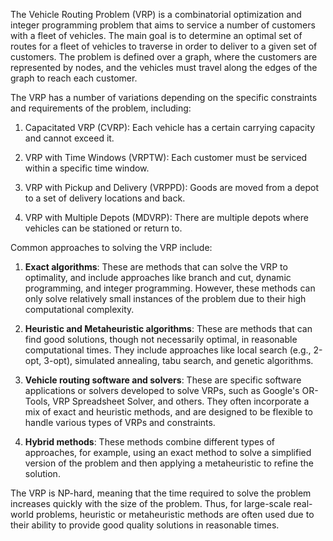 The Vehicle Routing Problem (VRP) is a combinatorial optimization and integer programming problem
that aims to service a number of customers with a fleet of vehicles. The main goal is to determine
an optimal set of routes for a fleet of vehicles to traverse in order to deliver to a given set of
customers. The problem is defined over a graph, where the customers are represented by nodes, and
the vehicles must travel along the edges of the graph to reach each customer.

The VRP has a number of variations depending on the specific constraints and requirements of the
problem, including:

1. Capacitated VRP (CVRP): Each vehicle has a certain carrying capacity and cannot exceed it.

2. VRP with Time Windows (VRPTW): Each customer must be serviced within a specific time window.

3. VRP with Pickup and Delivery (VRPPD): Goods are moved from a depot to a set of delivery locations
   and back.

4. VRP with Multiple Depots (MDVRP): There are multiple depots where vehicles can be stationed or
   return to.

Common approaches to solving the VRP include:

1. **Exact algorithms**: These are methods that can solve the VRP to optimality, and include
   approaches like branch and cut, dynamic programming, and integer programming. However, these
   methods can only solve relatively small instances of the problem due to their high computational
   complexity.

2. **Heuristic and Metaheuristic algorithms**: These are methods that can find good solutions,
   though not necessarily optimal, in reasonable computational times. They include approaches like
   local search (e.g., 2-opt, 3-opt), simulated annealing, tabu search, and genetic algorithms.

3. **Vehicle routing software and solvers**: These are specific software applications or solvers
   developed to solve VRPs, such as Google's OR-Tools, VRP Spreadsheet Solver, and others. They
   often incorporate a mix of exact and heuristic methods, and are designed to be flexible to handle
   various types of VRPs and constraints.

4. **Hybrid methods**: These methods combine different types of approaches, for example, using an
   exact method to solve a simplified version of the problem and then applying a metaheuristic to
   refine the solution.

The VRP is NP-hard, meaning that the time required to solve the problem increases quickly with the
size of the problem. Thus, for large-scale real-world problems, heuristic or metaheuristic methods
are often used due to their ability to provide good quality solutions in reasonable times.